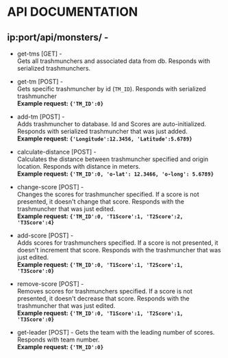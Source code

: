 # API DOCUMENTATION

## ip:port/api/monsters/ - 
- get-tms [GET] -   
Gets all trashmunchers and associated data from db. Responds with serialized trashmunchers.

- get-tm [POST] -  
 Gets specific trashmuncher by id (`TM_ID`). Responds with serialized trashmuncher   
<b>Example request: `{'TM_ID':0}`</b>

- add-tm [POST] -  
 Adds trashmuncher to database. Id and Scores are auto-initialized. Responds with serialized trashmuncher that was just added.  
<b>Example request: `{'Longitude':12.3456, 'Latitude':5.6789}`</b>

- calculate-distance [POST] -  
 Calculates the distance between trashmuncher specified and origin location. Responds with distance in meters.  
<b>Example request: `{'TM_ID':0, 'o-lat': 12.3466, 'o-long': 5.6789}`</b>

- change-score [POST] -  
Changes the scores for trashmuncher specified. If a score is not presented, it doesn't change that score. Responds with the trashmuncher that was just edited.  
<b>Example request: `{'TM_ID':0, 'T1Score':1, 'T2Score':2, 'T3Score':4}`</b>

- add-score [POST] -  
Adds scores for trashmunchers specified. If a score is not presented, it doesn't increment that score. Responds with the trashmuncher that was just edited.  
<b>Example request: `{'TM_ID':0, 'T1Score':1, 'T2Score':1, 'T3Score':0}`</b>

- remove-score [POST] -  
Removes scores for trashmunchers specified. If a score is not presented, it doesn't decrease that score. Responds with the trashmuncher that was just edited.  
<b>Example request: `{'TM_ID':0, 'T1Score':1, 'T2Score':1, 'T3Score':0}`</b>

- get-leader [POST] - 
Gets the team with the leading number of scores. Responds with team number.  
<b>Example request: `{'TM_ID':0}`</b>
